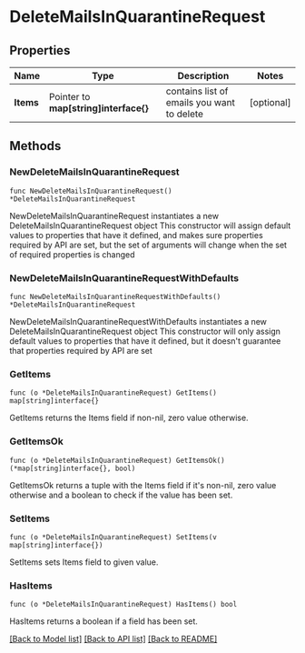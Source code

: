 # DeleteMailsInQuarantineRequest

## Properties

Name | Type | Description | Notes
------------ | ------------- | ------------- | -------------
**Items** | Pointer to **map[string]interface{}** | contains list of emails you want to delete | [optional] 

## Methods

### NewDeleteMailsInQuarantineRequest

`func NewDeleteMailsInQuarantineRequest() *DeleteMailsInQuarantineRequest`

NewDeleteMailsInQuarantineRequest instantiates a new DeleteMailsInQuarantineRequest object
This constructor will assign default values to properties that have it defined,
and makes sure properties required by API are set, but the set of arguments
will change when the set of required properties is changed

### NewDeleteMailsInQuarantineRequestWithDefaults

`func NewDeleteMailsInQuarantineRequestWithDefaults() *DeleteMailsInQuarantineRequest`

NewDeleteMailsInQuarantineRequestWithDefaults instantiates a new DeleteMailsInQuarantineRequest object
This constructor will only assign default values to properties that have it defined,
but it doesn't guarantee that properties required by API are set

### GetItems

`func (o *DeleteMailsInQuarantineRequest) GetItems() map[string]interface{}`

GetItems returns the Items field if non-nil, zero value otherwise.

### GetItemsOk

`func (o *DeleteMailsInQuarantineRequest) GetItemsOk() (*map[string]interface{}, bool)`

GetItemsOk returns a tuple with the Items field if it's non-nil, zero value otherwise
and a boolean to check if the value has been set.

### SetItems

`func (o *DeleteMailsInQuarantineRequest) SetItems(v map[string]interface{})`

SetItems sets Items field to given value.

### HasItems

`func (o *DeleteMailsInQuarantineRequest) HasItems() bool`

HasItems returns a boolean if a field has been set.


[[Back to Model list]](../README.md#documentation-for-models) [[Back to API list]](../README.md#documentation-for-api-endpoints) [[Back to README]](../README.md)


